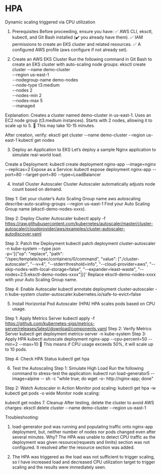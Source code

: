 # HPA
Dynamic scaling triggered via CPU utilization

1. Prerequisites
Before proceeding, ensure you have: ✅ AWS CLI, eksctl, kubectl, and Git Bash installed (✔️ you already have them).
✅ IAM permissions to create an EKS cluster and related resources.
✅ A configured AWS profile (aws configure if not already set).

2. Create an AWS EKS Cluster
Run the following command in Git Bash to create an EKS cluster with auto-scaling node groups:
eksctl create cluster --name demo-cluster \
    --region us-east-1 \
    --nodegroup-name demo-nodes \
    --node-type t3.medium \
    --nodes 2 \
    --nodes-min 2 \
    --nodes-max 5 \
    --managed

Explanation:
Creates a cluster named demo-cluster in us-east-1.
Uses an EC2 node group (t3.medium instances).
Starts with 2 nodes, allowing it to scale up to 5.
🚀 This may take 10-15 minutes.

After creation, verify:
eksctl get cluster --name demo-cluster --region us-east-1
kubectl get nodes

3. Deploy an Application to EKS
Let’s deploy a sample Nginx application to simulate real-world load.

Create a Deployment:
kubectl create deployment nginx-app --image=nginx --replicas=2
Expose as a Service:
kubectl expose deployment nginx-app --port=80 --target-port=80 --type=LoadBalancer

4. Install Cluster Autoscaler
Cluster Autoscaler automatically adjusts node count based on demand.

Step 1: Get your cluster’s Auto Scaling Group name
aws autoscaling describe-auto-scaling-groups --region us-east-1
Find your Auto Scaling Group name (eksctl-demo-nodes-xxxx).

Step 2: Deploy Cluster Autoscaler
kubectl apply -f https://raw.githubusercontent.com/kubernetes/autoscaler/master/cluster-autoscaler/cloudprovider/aws/examples/cluster-autoscaler-autodiscover.yaml

Step 3: Patch the Deployment
kubectl patch deployment cluster-autoscaler -n kube-system --type json \
    -p='[{"op": "replace", "path": "/spec/template/spec/containers/0/command", "value": ["./cluster-autoscaler", "--v=4", "--stderrthreshold=info", "--cloud-provider=aws", "--skip-nodes-with-local-storage=false", "--expander=least-waste", "--nodes=2:5:eksctl-demo-nodes-xxxx"]}]'
Replace eksctl-demo-nodes-xxxx with your Auto Scaling Group name.

Step 4: Enable Autoscaler
kubectl annotate deployment cluster-autoscaler -n kube-system cluster-autoscaler.kubernetes.io/safe-to-evict=false

5. Install Horizontal Pod Autoscaler (HPA)
HPA scales pods based on CPU usage.

Step 1: Apply Metrics Server
kubectl apply -f https://github.com/kubernetes-sigs/metrics-server/releases/latest/download/components.yaml
Step 2: Verify Metrics Server
kubectl get deployment metrics-server -n kube-system
Step 3: Apply HPA
kubectl autoscale deployment nginx-app --cpu-percent=50 --min=2 --max=10
🚀 This means if CPU usage exceeds 50%, it will scale up to 10 pods.

Step 4: Check HPA Status
kubectl get hpa

6. Test the Autoscaling
Step 1: Simulate High Load
Run the following command to stress-test the application:
 kubectl run load-generator5 --image=alpine -- sh -c "while true; do wget -o- http://nginx-app; done"

Step 2: Watch Autoscaler in Action
Monitor pod scaling:
kubectl get hpa -w
kubectl get pods -o wide
Monitor node scaling:

kubectl get nodes
7. Cleanup
After testing, delete the cluster to avoid AWS charges:
eksctl delete cluster --name demo-cluster --region us-east-1


Troubleshooting:
1. load-generator pod was running and populating traffic onto nginx-app deployment, but, neither number of nodes nor pods changed even after several minutes. Why?
The HPA was unable to detect CPU traffic as the deployment was given resource(requests and limits) section was not configured.
It resolved after the resource section was added.

2. The HPA was triggered as the load was not sufficient to trigger scaling, so I have increased load and decreased CPU utilization target to trigger scaling and the results were immediately seen.
